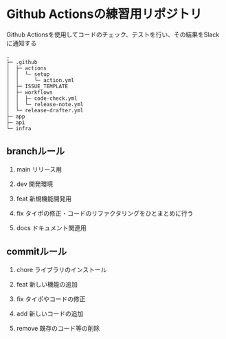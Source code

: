 # Github Actionsの練習用リポジトリ
Github Actionsを使用してコードのチェック、テストを行い、その結果をSlackに通知する

```shell ディレクトリ構造
.
├─ .github
│  ├─ actions
│  │  └─ setup
│  │     └─ action.yml
│  ├─ ISSUE_TEMPLATE
│  ├─ workflows
│  │  ├─ code-check.yml
│  │  └─ release-note.yml
│  └─ release-drafter.yml
├─ app
├─ api
└─ infra
```

## branchルール
1. main
リリース用

2. dev
開発環境

3. feat
新規機能開発用

4. fix
タイポの修正・コードのリファクタリングをひとまとめに行う

5. docs
ドキュメント関連用

## commitルール
1. chore
ライブラリのインストール

2. feat
新しい機能の追加

3. fix
タイポやコードの修正

4. add
新しいコードの追加

5. remove
既存のコード等の削除
